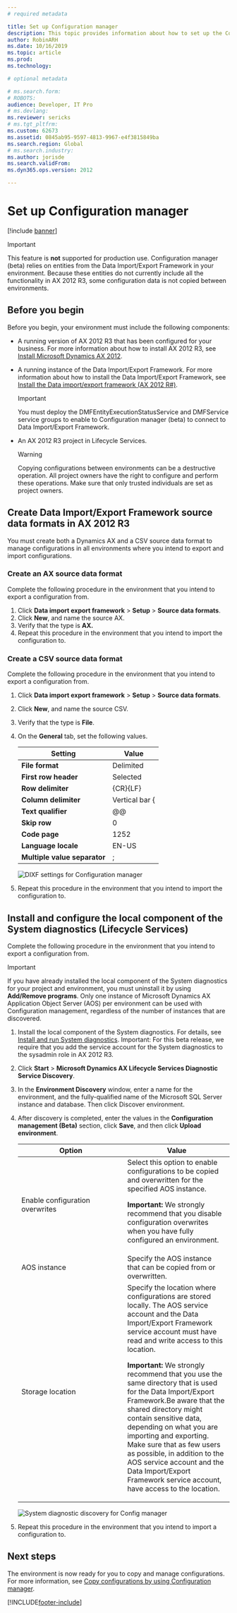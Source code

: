 ```yaml
---
# required metadata

title: Set up Configuration manager
description: This topic provides information about how to set up the Configuration manager.
author: RobinARH
ms.date: 10/16/2019
ms.topic: article
ms.prod: 
ms.technology: 

# optional metadata

# ms.search.form: 
# ROBOTS: 
audience: Developer, IT Pro
# ms.devlang: 
ms.reviewer: sericks
# ms.tgt_pltfrm: 
ms.custom: 62673
ms.assetid: 0845ab95-9597-4813-9967-e4f3815849ba
ms.search.region: Global
# ms.search.industry: 
ms.author: jorisde
ms.search.validFrom: 
ms.dyn365.ops.version: 2012

---
```


# Set up Configuration manager

[!include [banner](../includes/banner.md)]

> [!IMPORTANT]
> This feature is **not** supported for production use. Configuration manager (beta) relies on entities from the Data Import/Export Framework in your environment. Because these entities do not currently include all the functionality in AX 2012 R3, some configuration data is not copied between environments.

## Before you begin
Before you begin, your environment must include the following components:

- A running version of AX 2012 R3 that has been configured for your business. For more information about how to install AX 2012 R3, see [Install Microsoft Dynamics AX 2012](/dynamicsax-2012/appuser-itpro/install-microsoft-dynamics-ax-2012).
- A running instance of the Data Import/Export Framework. For more information about how to install the Data Import/Export Framework, see [Install the Data import/export framework (AX 2012 R#)](/dynamicsax-2012/appuser-itpro/install-the-data-import-export-framework-ax-2012-r3). 

    > [!IMPORTANT]
    > You must deploy the DMFEntityExecutionStatusService and DMFService service groups to enable to Configuration manager (beta) to connect to Data Import/Export Framework.

- An AX 2012 R3 project in Lifecycle Services. 

    > [!WARNING]
    > Copying configurations between environments can be a destructive operation. All project owners have the right to configure and perform these operations. Make sure that only trusted individuals are set as project owners.

## Create Data Import/Export Framework source data formats in AX 2012 R3
You must create both a Dynamics AX and a CSV source data format to manage configurations in all environments where you intend to export and import configurations.

### Create an AX source data format

Complete the following procedure in the environment that you intend to export a configuration from.

1.  Click **Data import export framework** &gt; **Setup** &gt; **Source data formats**.
2.  Click **New**, and name the source AX.
3.  Verify that the type is **AX.**
4.  Repeat this procedure in the environment that you intend to import the configuration to.

### Create a CSV source data format

Complete the following procedure in the environment that you intend to export a configuration from.

1. Click **Data import export framework** &gt; **Setup** &gt; **Source data formats**.
2. Click **New**, and name the source CSV.
3. Verify that the type is **File**.
4. On the **General** tab, set the following values.

   |                  Setting                  |     Value      |
   |-------------------------------------------|----------------|
   |       <strong>File format</strong>        |   Delimited    |
   |     <strong>First row header</strong>     |    Selected    |
   |      <strong>Row delimiter</strong>       |    {CR}{LF}    |
   |     <strong>Column delimiter</strong>     | Vertical bar { |
   |      <strong>Text qualifier</strong>      |       @@       |
   |         <strong>Skip row</strong>         |       0        |
   |        <strong>Code page</strong>         |      1252      |
   |     <strong>Language locale</strong>      |     EN-US      |
   | <strong>Multiple value separator</strong> |       ;        |

   ![DIXF settings for Configuration manager](./media/dixfconfigurationmanager.png)

5. Repeat this procedure in the environment that you intend to import the configuration to.

## Install and configure the local component of the System diagnostics (Lifecycle Services)
Complete the following procedure in the environment that you intend to export a configuration from. 

> [!IMPORTANT]
> If you have already installed the local component of the System diagnostics for your project and environment, you must uninstall it by using **Add/Remove programs**. Only one instance of Microsoft Dynamics AX Application Object Server (AOS) per environment can be used with Configuration management, regardless of the number of instances that are discovered.

1.  Install the local component of the System diagnostics. For details, see [Install and run System diagnostics](./ax-2012/install-run-system-diagnostics-lcs.md). Important: For this beta release, we require that you add the service account for the System diagnostics to the sysadmin role in AX 2012 R3.
2.  Click **Start** &gt; **Microsoft Dynamics AX Lifecycle Services Diagnostic Service Discovery**.
3.  In the **Environment Discovery** window, enter a name for the environment, and the fully-qualified name of the Microsoft SQL Server instance and database. Then click Discover environment.
4.  After discovery is completed, enter the values in the **Configuration management (Beta)** section, click **Save**, and then click **Upload environment**.

    <table>
    <colgroup>
    <col width="50%" />
    <col width="50%" />
    </colgroup>
    <thead>
    <tr class="header">
    <th>Option</th>
    <th>Value</th>
    </tr>
    </thead>
    <tbody>
    <tr class="odd">
    <td><span class="ui">Enable configuration overwrites</span></td>
    <td>Select this option to enable configurations to be copied and overwritten for the specified AOS instance.
    <p><strong>Important:</strong> We strongly recommend that you disable configuration overwrites when you have fully configured an environment.</p>
    </td>
    </tr>
    <tr class="even">
    <td><span class="ui">AOS instance</span></td>
    <td>Specify the AOS instance that can be copied from or overwritten.</td>
    </tr>
    <tr class="odd">
    <td><span class="ui">Storage location</span></td>
    <td>Specify the location where configurations are stored locally. The AOS service account and the Data Import/Export Framework service account must have read and write access to this location.
    <p><strong>Important:</strong> We strongly recommend that you use the same directory that is used for the Data Import/Export Framework.Be aware that the shared directory might contain sensitive data, depending on what you are importing and exporting. Make sure that as few users as possible, in addition to the AOS service account and the Data Import/Export Framework service account, have access to the location.</p>
    </td>
    </tr>
    </tbody>
    </table>

    ![System diagnostic discovery for Config manager](./media/systemdiagnosticconfigurationmanagerdiscoverysettings.png)

5.  Repeat this procedure in the environment that you intend to import a configuration to.

## Next steps
The environment is now ready for you to copy and manage configurations. For more information, see [Copy configurations by using Configuration manager](copy-configuration-lcs.md).





[!INCLUDE[footer-include](../../../includes/footer-banner.md)]